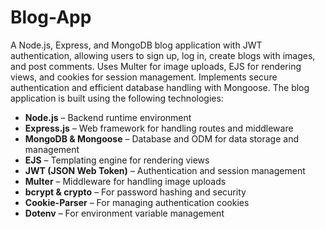 # Blog-App
A Node.js, Express, and MongoDB blog application with JWT authentication, allowing users to sign up, log in, create blogs with images, and post comments. Uses Multer for image uploads, EJS for rendering views, and cookies for session management. Implements secure authentication and efficient database handling with Mongoose.
The blog application is built using the following technologies:  

- **Node.js** – Backend runtime environment  
- **Express.js** – Web framework for handling routes and middleware  
- **MongoDB & Mongoose** – Database and ODM for data storage and management  
- **EJS** – Templating engine for rendering views  
- **JWT (JSON Web Token)** – Authentication and session management  
- **Multer** – Middleware for handling image uploads  
- **bcrypt & crypto** – For password hashing and security  
- **Cookie-Parser** – For managing authentication cookies  
- **Dotenv** – For environment variable management
